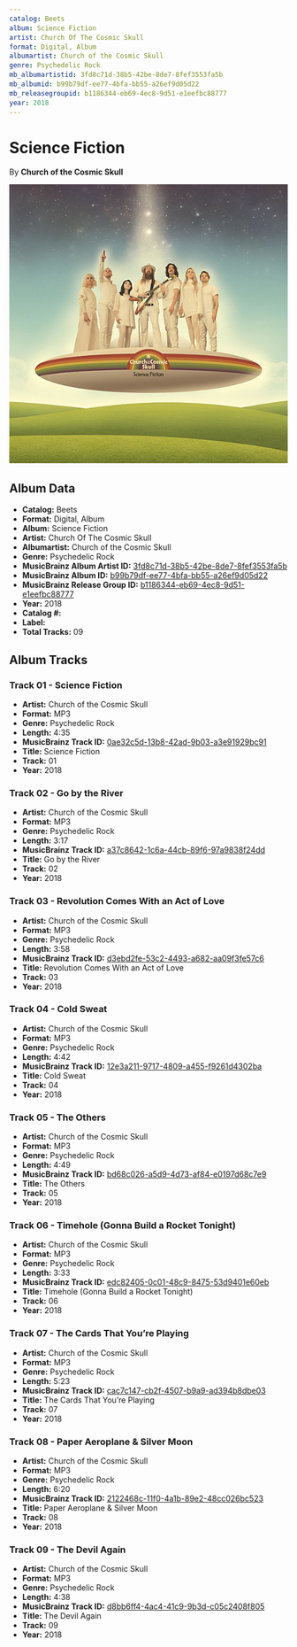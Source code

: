 ```yaml
---
catalog: Beets
album: Science Fiction
artist: Church Of The Cosmic Skull
format: Digital, Album
albumartist: Church of the Cosmic Skull
genre: Psychedelic Rock
mb_albumartistid: 3fd8c71d-38b5-42be-8de7-8fef3553fa5b
mb_albumid: b99b79df-ee77-4bfa-bb55-a26ef9d05d22
mb_releasegroupid: b1186344-eb69-4ec8-9d51-e1eefbc88777
year: 2018
---
```


# Science Fiction

By **Church of the Cosmic Skull**

![](../../assets/beetscovers/Church_Of_The_Cosmic_Skull-Science_Fiction.jpg)

## Album Data

- **Catalog:** Beets
- **Format:** Digital, Album
- **Album:** Science Fiction
- **Artist:** Church Of The Cosmic Skull
- **Albumartist:** Church of the Cosmic Skull
- **Genre:** Psychedelic Rock
- **MusicBrainz Album Artist ID:** [3fd8c71d-38b5-42be-8de7-8fef3553fa5b](https://musicbrainz.org/artist/3fd8c71d-38b5-42be-8de7-8fef3553fa5b)
- **MusicBrainz Album ID:** [b99b79df-ee77-4bfa-bb55-a26ef9d05d22](https://musicbrainz.org/release/b99b79df-ee77-4bfa-bb55-a26ef9d05d22)
- **MusicBrainz Release Group ID:** [b1186344-eb69-4ec8-9d51-e1eefbc88777](https://musicbrainz.org/release-group/b1186344-eb69-4ec8-9d51-e1eefbc88777)
- **Year:** 2018
- **Catalog #:** 
- **Label:** 
- **Total Tracks:** 09

## Album Tracks

### Track 01 - Science Fiction

- **Artist:** Church of the Cosmic Skull
- **Format:** MP3
- **Genre:** Psychedelic Rock
- **Length:** 4:35
- **MusicBrainz Track ID:** [0ae32c5d-13b8-42ad-9b03-a3e91929bc91](https://musicbrainz.org/recording/0ae32c5d-13b8-42ad-9b03-a3e91929bc91)
- **Title:** Science Fiction
- **Track:** 01
- **Year:** 2018

### Track 02 - Go by the River

- **Artist:** Church of the Cosmic Skull
- **Format:** MP3
- **Genre:** Psychedelic Rock
- **Length:** 3:17
- **MusicBrainz Track ID:** [a37c8642-1c6a-44cb-89f6-97a9838f24dd](https://musicbrainz.org/recording/a37c8642-1c6a-44cb-89f6-97a9838f24dd)
- **Title:** Go by the River
- **Track:** 02
- **Year:** 2018

### Track 03 - Revolution Comes With an Act of Love

- **Artist:** Church of the Cosmic Skull
- **Format:** MP3
- **Genre:** Psychedelic Rock
- **Length:** 3:58
- **MusicBrainz Track ID:** [d3ebd2fe-53c2-4493-a682-aa09f3fe57c6](https://musicbrainz.org/recording/d3ebd2fe-53c2-4493-a682-aa09f3fe57c6)
- **Title:** Revolution Comes With an Act of Love
- **Track:** 03
- **Year:** 2018

### Track 04 - Cold Sweat

- **Artist:** Church of the Cosmic Skull
- **Format:** MP3
- **Genre:** Psychedelic Rock
- **Length:** 4:42
- **MusicBrainz Track ID:** [12e3a211-9717-4809-a455-f9261d4302ba](https://musicbrainz.org/recording/12e3a211-9717-4809-a455-f9261d4302ba)
- **Title:** Cold Sweat
- **Track:** 04
- **Year:** 2018

### Track 05 - The Others

- **Artist:** Church of the Cosmic Skull
- **Format:** MP3
- **Genre:** Psychedelic Rock
- **Length:** 4:49
- **MusicBrainz Track ID:** [bd68c026-a5d9-4d73-af84-e0197d68c7e9](https://musicbrainz.org/recording/bd68c026-a5d9-4d73-af84-e0197d68c7e9)
- **Title:** The Others
- **Track:** 05
- **Year:** 2018

### Track 06 - Timehole (Gonna Build a Rocket Tonight)

- **Artist:** Church of the Cosmic Skull
- **Format:** MP3
- **Genre:** Psychedelic Rock
- **Length:** 3:33
- **MusicBrainz Track ID:** [edc82405-0c01-48c9-8475-53d9401e60eb](https://musicbrainz.org/recording/edc82405-0c01-48c9-8475-53d9401e60eb)
- **Title:** Timehole (Gonna Build a Rocket Tonight)
- **Track:** 06
- **Year:** 2018

### Track 07 - The Cards That You’re Playing

- **Artist:** Church of the Cosmic Skull
- **Format:** MP3
- **Genre:** Psychedelic Rock
- **Length:** 5:23
- **MusicBrainz Track ID:** [cac7c147-cb2f-4507-b9a9-ad394b8dbe03](https://musicbrainz.org/recording/cac7c147-cb2f-4507-b9a9-ad394b8dbe03)
- **Title:** The Cards That You’re Playing
- **Track:** 07
- **Year:** 2018

### Track 08 - Paper Aeroplane & Silver Moon

- **Artist:** Church of the Cosmic Skull
- **Format:** MP3
- **Genre:** Psychedelic Rock
- **Length:** 6:20
- **MusicBrainz Track ID:** [2122468c-11f0-4a1b-89e2-48cc026bc523](https://musicbrainz.org/recording/2122468c-11f0-4a1b-89e2-48cc026bc523)
- **Title:** Paper Aeroplane & Silver Moon
- **Track:** 08
- **Year:** 2018

### Track 09 - The Devil Again

- **Artist:** Church of the Cosmic Skull
- **Format:** MP3
- **Genre:** Psychedelic Rock
- **Length:** 4:38
- **MusicBrainz Track ID:** [d8bb6ff4-4ac4-41c9-9b3d-c05c2408f805](https://musicbrainz.org/recording/d8bb6ff4-4ac4-41c9-9b3d-c05c2408f805)
- **Title:** The Devil Again
- **Track:** 09
- **Year:** 2018

